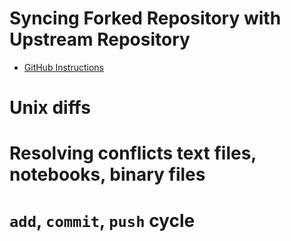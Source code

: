 # Syncing Forked Repository with Upstream Repository

* [GitHub Instructions](https://help.github.com/en/articles/syncing-a-fork)

# Unix diffs

# Resolving conflicts text files, notebooks, binary files

# `add`, `commit`, `push` cycle
